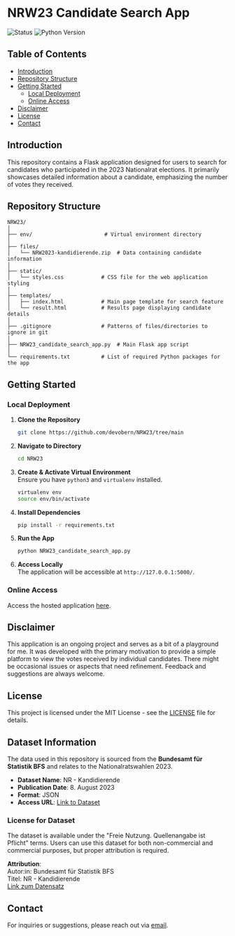 # NRW23 Candidate Search App

![Status](https://img.shields.io/badge/status-active-success.svg)
![Python Version](https://img.shields.io/badge/python-3.11.4-blue.svg)

## Table of Contents
- [Introduction](#introduction)
- [Repository Structure](#repository-structure)
- [Getting Started](#getting-started)
  - [Local Deployment](#local-deployment)
  - [Online Access](#online-access)
- [Disclaimer](#disclaimer)
- [License](#license)
- [Contact](#contact)

## Introduction
This repository contains a Flask application designed for users to search for candidates who participated in the 2023 Nationalrat elections. It primarily showcases detailed information about a candidate, emphasizing the number of votes they received.

## Repository Structure
```
NRW23/
│
├── env/                       # Virtual environment directory
│
├── files/
│   └── NRW2023-kandidierende.zip  # Data containing candidate information
│
├── static/
│   └── styles.css            # CSS file for the web application styling
│
├── templates/
│   ├── index.html            # Main page template for search feature
│   └── result.html           # Results page displaying candidate details
│
├── .gitignore                # Patterns of files/directories to ignore in git
│
├── NRW23_candidate_search_app.py  # Main Flask app script
│
└── requirements.txt          # List of required Python packages for the app
```

## Getting Started

### Local Deployment

1. **Clone the Repository**
   ```bash
   git clone https://github.com/devobern/NRW23/tree/main
   ```

2. **Navigate to Directory**
   ```bash
   cd NRW23
   ```

3. **Create & Activate Virtual Environment**  
   Ensure you have `python3` and `virtualenv` installed. 
   ```bash
   virtualenv env
   source env/bin/activate
   ```

4. **Install Dependencies**
   ```bash
   pip install -r requirements.txt
   ```

5. **Run the App**
   ```bash
   python NRW23_candidate_search_app.py
   ```

6. **Access Locally**  
   The application will be accessible at `http://127.0.0.1:5000/`.

### Online Access
Access the hosted application [here](https://devobern.pythonanywhere.com/).

## Disclaimer
This application is an ongoing project and serves as a bit of a playground for me. It was developed with the primary motivation to provide a simple platform to view the votes received by individual candidates. There might be occasional issues or aspects that need refinement. Feedback and suggestions are always welcome.

## License
This project is licensed under the MIT License - see the [LICENSE](LICENSE) file for details.

## Dataset Information

The data used in this repository is sourced from the **Bundesamt für Statistik BFS** and relates to the Nationalratswahlen 2023. 

- **Dataset Name**: NR - Kandidierende
- **Publication Date**: 8. August 2023
- **Format**: JSON
- **Access URL**: [Link to Dataset](https://opendata.swiss/de/dataset/eidg-wahlen-2023/resource/1cd03e48-bb87-4d89-825b-84ccd32a0b83)

### License for Dataset

The dataset is available under the "Freie Nutzung. Quellenangabe ist Pflicht" terms. Users can use this dataset for both non-commercial and commercial purposes, but proper attribution is required.

**Attribution**:  
Autor:in: Bundesamt für Statistik BFS  
Titel: NR - Kandidierende  
[Link zum Datensatz](https://opendata.swiss/de/dataset/eidg-wahlen-2023/resource/1cd03e48-bb87-4d89-825b-84ccd32a0b83)

## Contact
For inquiries or suggestions, please reach out via [email](mailto:nationalratswahlen23_app.px0na@passmail.net).